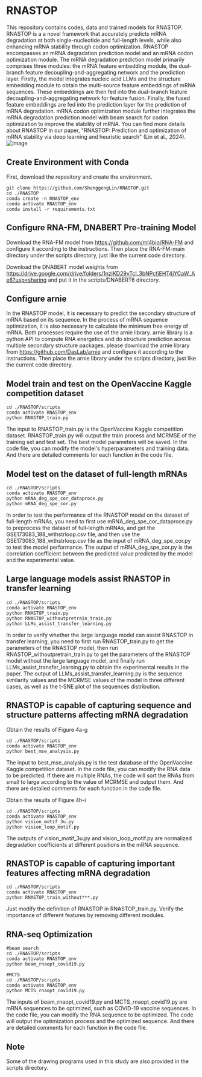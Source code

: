 # RNASTOP

This repository contains codes, data and trained models for RNASTOP. RNASTOP is a a novel framework that accurately predicts mRNA degradation at both single-nucleotide and full-length levels, while also enhancing mRNA stability through codon optimization. RNASTOP encompasses an mRNA degradation prediction model and an mRNA codon optimization module. The mRNA degradation prediction model primarily comprises three modules: the mRNA feature embedding module, the dual-branch feature decoupling-and-aggregating network and the prediction layer. Firstly, the model integrates nucleic acid LLMs and the structure embedding module to obtain the multi-source feature embeddings of mRNA sequences. These embeddings are then fed into the dual-branch feature decoupling-and-aggregating network for feature fusion. Finally, the fused feature embeddings are fed into the prediction layer for the prediction of mRNA degradation. mRNA codon optimization module further integrates the mRNA degradation prediction model with beam search for codon optimization to improve the stability of mRNA. You can find more details about RNASTOP in our paper, "RNASTOP: Prediction and optimization of mRNA stability via deep learning and heuristic search" (Lin et al., 2024).
![image](https://github.com/ShenggengLin/RNASTOP/blob/main/pictures/figure%201.tif)
## Create Environment with Conda

First, download the repository and create the environment.

```
git clone https://github.com/ShenggengLin/RNASTOP.git
cd ./RNASTOP
conda create -n RNASTOP_env
conda activate RNASTOP_env
conda install -r requirements.txt
```

## Configure RNA-FM, DNABERT Pre-training Model

Download the RNA-FM model from https://github.com/ml4bio/RNA-FM and configure it according to the instructions. Then place the RNA-FM-main directory under the scripts directory, just like the current code directory.

Download the DNABERT model weights from https://drive.google.com/drive/folders/1nzlKD29vTcI_3bNPcfjEHT4jYCaW_Ae6?usp=sharing and put it in the scripts/DNABERT6 directory.

## Configure arnie
In the RNASTOP model, it is necessary to predict the secondary structure of mRNA based on its sequence. In the process of mRNA sequence optimization, it is also necessary to calculate the minimum free energy of mRNA. Both processes require the use of the arnie library. arnie library is a python API to compute RNA energetics and do structure prediction across multiple secondary structure packages. please download the arnie library from https://github.com/DasLab/arnie and configure it according to the instructions. Then place the arnie library under the scripts directory, just like the current code directory.
## Model train and test on the OpenVaccine Kaggle competition dataset
```
cd ./RNASTOP/scripts
conda activate RNASTOP_env
python RNASTOP_train.py
```
The input to RNASTOP_train.py is the OpenVaccine Kaggle competition dataset. RNASTOP_train.py will output the train process and MCRMSE of the training set and test set. The best model parameters will be saved. In the code file, you can modify the model's hyperparameters and training data. And there are detailed comments for each function in the code file.

## Model test on the dataset of full-length mRNAs
```
cd ./RNASTOP/scripts
conda activate RNASTOP_env
python mRNA_deg_spe_cor_dataproce.py
python mRNA_deg_spe_cor.py
```
In order to test the performance of the RNASTOP model on the dataset of full-length mRNAs, you need to first use mRNA_deg_spe_cor_dataproce.py to preprocess the dataset of full-length mRNAs, and get the GSE173083_188_withstrloop.csv file, and then use the GSE173083_188_withstrloop.csv file as the input of mRNA_deg_spe_cor.py to test the model performance. The output of mRNA_deg_spe_cor.py is the correlation coefficient between the predicted value predicted by the model and the experimental value.

## Large language models assist RNASTOP in transfer learning
```
cd ./RNASTOP/scripts
conda activate RNASTOP_env
python RNASTOP_train.py
python RNASTOP_withoutpretrain_train.py
python LLMs_assist_transfer_learning.py
```
In order to verify whether the large language model can assist RNASTOP in transfer learning, you need to first run RNASTOP_train.py to get the parameters of the RNASTOP model, then run RNASTOP_withoutpretrain_train.py to get the parameters of the RNASTOP model without the large language model, and finally run LLMs_assist_transfer_learning.py to obtain the experimental results in the paper. The output of LLMs_assist_transfer_learning.py is the sequence similarity values and the MCRMSE values of the model in three different cases, as well as the t-SNE plot of the sequences distribution.

## RNASTOP is capable of capturing sequence and structure patterns affecting mRNA degradation

Obtain the results of Figure 4a-g
```
cd ./RNASTOP/scripts
conda activate RNASTOP_env
python best_mse_analysis.py
```
The input to best_mse_analysis.py is the test database of the OpenVaccine Kaggle competition dataset. In the code file, you can modify the RNA data to be predicted. If there are multiple RNAs, the code will sort the RNAs from small to large according to the value of MCRMSE and output them. And there are detailed comments for each function in the code file.

Obtain the results of Figure 4h-i
```
cd ./RNASTOP/scripts
conda activate RNASTOP_env
python vision_motif_3u.py
python vision_loop_motif.py
```
The outputs of vision_motif_3u.py and vision_loop_motif.py are normalized degradation coefficients at different positions in the mRNA sequence.

## RNASTOP is capable of capturing important features affecting mRNA degradation
```
cd ./RNASTOP/scripts
conda activate RNASTOP_env
python RNASTOP_train_without***.py
```
Just modify the definition of RNASTOP in RNASTOP_train.py. Verify the importance of different features by removing different modules.
## RNA-seq Optimization
```
#beam search
cd ./RNASTOP/scripts
conda activate RNASTOP_env
python beam_rnaopt_covid19.py

#MCTS
cd ./RNASTOP/scripts
conda activate RNASTOP_env
python MCTS_rnaopt_covid19.py
```
The inputs of beam_rnaopt_covid19.py and MCTS_rnaopt_covid19.py are mRNA sequences to be optimized, such as COVID-19 vaccine sequences. In the code file, you can modify the RNA sequence to be optimized. The code will output the optimization process and the optimized sequence. And there are detailed comments for each function in the code file.

## Note
Some of the drawing programs used in this study are also provided in the scripts directory.
